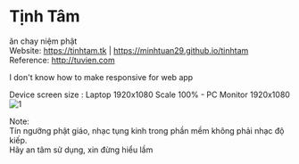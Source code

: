 # Tịnh Tâm
ăn chay niệm phật    
Website: https://tinhtam.tk  | https://minhtuan29.github.io/tinhtam  
Reference: http://tuvien.com  
  
I don't know how to make responsive for web app  
  
Device screen size : Laptop 1920x1080 Scale 100%   -   PC Monitor 1920x1080  
![1](https://user-images.githubusercontent.com/86332370/191282684-185c128c-4053-4884-8964-05aca3dc5a88.JPG)  

Note:  
Tín ngưỡng phật giáo, nhạc tụng kinh trong phần mềm không phải nhạc độ kiếp.  
Hãy an tâm sử dụng, xin đừng hiểu lầm

